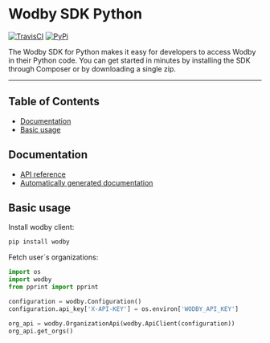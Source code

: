 # Wodby SDK Python

[![TravisCI](https://travis-ci.com/wodby/wodby-sdk-python.svg)](https://travis-ci.com/wodby/wodby-sdk-python)
[![PyPi](https://img.shields.io/pypi/v/wodby.svg)](https://pypi.org/project/wodby/)


The Wodby SDK for Python makes it easy for developers to access Wodby in their Python code. You can get started in minutes by installing the SDK through Composer or by downloading a single zip. 

---

## Table of Contents

- [Documentation](#documentation)
- [Basic usage](#basic-usage)

## Documentation

- [API reference](https://wodby.com/docs/api)
- [Automatically generated documentation](src/README.md)

## Basic usage

Install wodby client:
```bash
pip install wodby

```

Fetch user`s organizations: 
```python
import os
import wodby
from pprint import pprint

configuration = wodby.Configuration()
configuration.api_key['X-API-KEY'] = os.environ['WODBY_API_KEY']

org_api = wodby.OrganizationApi(wodby.ApiClient(configuration))
org_api.get_orgs()
```
